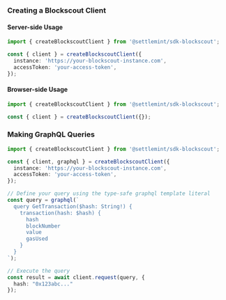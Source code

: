 ### Creating a Blockscout Client

#### Server-side Usage

```typescript
import { createBlockscoutClient } from '@settlemint/sdk-blockscout';

const { client } = createBlockscoutClient({
  instance: 'https://your-blockscout-instance.com',
  accessToken: 'your-access-token',
});
```

#### Browser-side Usage

```typescript
import { createBlockscoutClient } from '@settlemint/sdk-blockscout';

const { client } = createBlockscoutClient({});
```

### Making GraphQL Queries

```typescript
import { createBlockscoutClient } from '@settlemint/sdk-blockscout';

const { client, graphql } = createBlockscoutClient({
  instance: 'https://your-blockscout-instance.com',
  accessToken: 'your-access-token',
});

// Define your query using the type-safe graphql template literal
const query = graphql(`
  query GetTransaction($hash: String!) {
    transaction(hash: $hash) {
      hash
      blockNumber
      value
      gasUsed
    }
  }
`);

// Execute the query
const result = await client.request(query, {
  hash: "0x123abc..."
});
```
